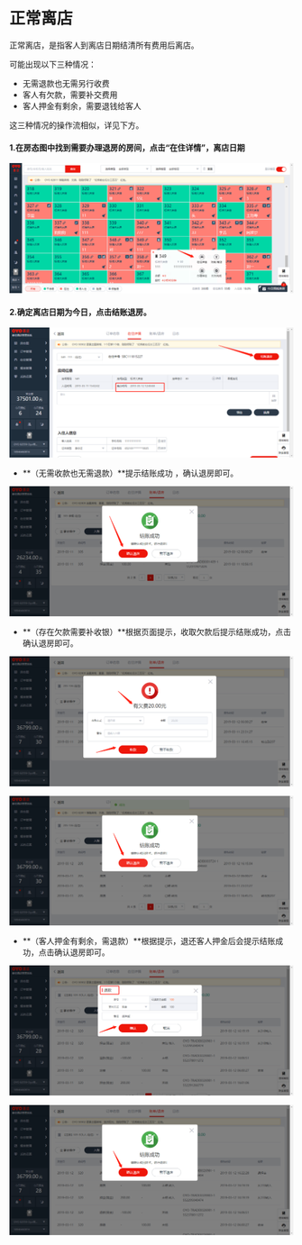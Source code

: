 # 正常离店

正常离店，是指客人到离店日期结清所有费用后离店。

可能出现以下三种情况：

* 无需退款也无需另行收费
* 客人有欠款，需要补交费用
* 客人押金有剩余，需要退钱给客人

这三种情况的操作流相似，详见下方。



#### 1.在房态图中找到需要办理退房的房间，点击“在住详情”，离店日期

![](../../.gitbook/assets/image%20%28517%29.png)

#### 2.确定离店日期为今日，点击结账退房。

![](../../.gitbook/assets/image%20%28558%29.png)

* **（无需收款也无需退款）**提示结账成功 ，确认退房即可。

![](../../.gitbook/assets/image%20%28188%29.png)

* **（存在欠款需要补收银）**根据页面提示，收取欠款后提示结账成功，点击确认退房即可。

![](../../.gitbook/assets/image%20%2894%29.png)

![](../../.gitbook/assets/image%20%28173%29.png)

* **（客人押金有剩余，需退款）**根据提示，退还客人押金后会提示结账成功，点击确认退房即可。

![](../../.gitbook/assets/image%20%28445%29.png)

![](../../.gitbook/assets/image%20%28345%29.png)

